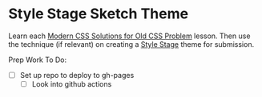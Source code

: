 # Style Stage Sketch Theme

Learn each [Modern CSS Solutions
for Old CSS Problem](http://moderncss.dev/) lesson.
Then use the technique (if relevant) on creating a [Style Stage](https://stylestage.dev/) theme for submission.

Prep Work To Do:
- [ ] Set up repo to deploy to gh-pages
  - [ ] Look into github actions